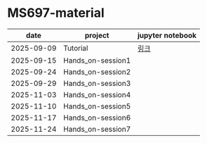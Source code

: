 # MS697-material

| date       | project           | jupyter notebook |
|------------|-------------------|------------------|
| 2025-09-09 | Tutorial          | [링크](Tutorial/2025_2_Tutorial.ipynb) |
| 2025-09-15 | Hands_on-session1 |                  |
| 2025-09-24 | Hands_on-session2 |                  |
| 2025-09-29 | Hands_on-session3 |                  |
| 2025-11-03 | Hands_on-session4 |                  |
| 2025-11-10 | Hands_on-session5 |                  |
| 2025-11-17 | Hands_on-session6 |                  |
| 2025-11-24 | Hands_on-session7 |                  |
